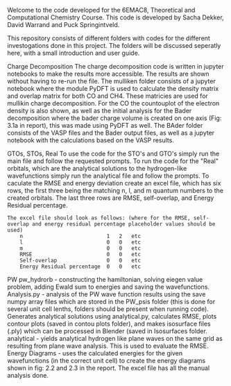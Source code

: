 Welcome to the code developed for the 6EMAC8, Theoretical and Computational Chemistry Course. This code is developed by Sacha Dekker, David Warrand and Puck Springintveld. 

This repository consists of different folders with codes for the different investogations done in this project. The folders will be discussed seperatly here, with a small introduction and user guide. 

Charge Decomposition
The charge decomposition code is written in jupyter notebooks to make the results more accessible. The results are shown without having to re-run the file. The mulliken folder consists of a jupyter notebook where the module PyDFT is used to calculate the density matrix and overlap matrix for both CO and CH4. These matricies are used for mullikin charge decomposition. For the CO the countouplot of the electron density is also shown, as well as the initial analysis for the Bader decomposition where the bader charge volume is created on one axis (Fig: 3.1a in report), this was made using PyDFT as well. The BAder folder consists of the VASP files and the Bader output files, as well as a jupyter notebook with the calculations based on the VASP results.

GTOs, STOs, Real
    To use the code for the STO's and GTO's simply run the main file and follow the requested prompts. 
    To run the code for the "Real" orbitals, which are the analytical solutions to the hydrogen-like wavefunctions simply run the analytical file and follow the prompts.
    To caculate the RMSE and energy deviation create an excel file, which has six rows, the first three being the matching n, l, and m quantum numbers to the created orbitals. The last three rows are RMSE, self-overlap, and Energy Residual percentage.

    The excel file should look as follows: (where for the RMSE, self-overlap and energy residual percentage placeholder values should be used)
        n                           1   2   etc
        l                           0   0   etc
        m                           0   0   etc
        RMSE                        0   0   etc
        Self-overlap                0   0   etc
        Energy Residual percentage  0   0   etc

PW
pw_hydrorb - constructing the hamiltonian, solving eiegen value problem, adding Ewald sum to energies and saving the wavefunctions.
Analysis.py - analysis of the PW wave function results using the save numpy array files which are stored in the PW_psis folder (this is done for several unit cell lenths, folders should be present when running code). Generates analytical solutions using analytical.py, calculates RMSE, plots contour plots (saved in contou plots folder), and makes isosurface files (.ply) which can be processed in Blender (saved in Isosurfaces folder.
analytical - yields analytical hydrogen like plane waves on the same grid as resulting from plane wave analysis. This is used to evaluate the RMSE.
Energy Diagrams - uses the calculated energies for the given wavefunctions (in the correct unit cell) to create the energy diagrams shown in fig: 2.2 and 2.3 in the report. 
The excel file has all the manual analysis done.


